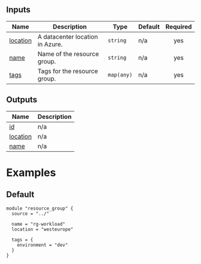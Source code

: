 <!-- BEGIN_TF_DOCS -->



## Inputs

| Name | Description | Type | Default | Required |
|------|-------------|------|---------|:--------:|
| <a name="input_location"></a> [location](#input\_location) | A datacenter location in Azure. | `string` | n/a | yes |
| <a name="input_name"></a> [name](#input\_name) | Name of the resource group. | `string` | n/a | yes |
| <a name="input_tags"></a> [tags](#input\_tags) | Tags for the resource group. | `map(any)` | n/a | yes |

## Outputs

| Name | Description |
|------|-------------|
| <a name="output_id"></a> [id](#output\_id) | n/a |
| <a name="output_location"></a> [location](#output\_location) | n/a |
| <a name="output_name"></a> [name](#output\_name) | n/a |

# Examples

## Default
```hcl
module "resource_group" {
  source = "../"

  name = "rg-workload"
  location = "westeurope"

  tags = {
    environment = "dev"
  }
}
```
<!-- END_TF_DOCS -->
